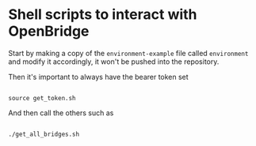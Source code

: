 # Shell scripts to interact with OpenBridge

Start by making a copy of the `environment-example` file called `environment` and modify it accordingly, it won't be pushed into the repository.

Then it's important to always have the bearer token set 

```shell

source get_token.sh

```

And then call the others such as 


```shell

./get_all_bridges.sh

```